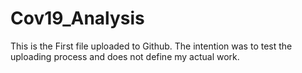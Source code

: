 # Cov19_Analysis
This is the First file uploaded to Github. 
The intention was to test the uploading process and does not define my actual work.
